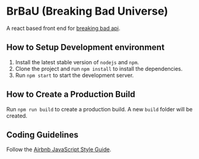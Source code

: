 # BrBaU (Breaking Bad Universe)

A react based front end for [breaking bad api](https://www.breakingbadapi.com/).


## How to Setup Development environment

1. Install the latest stable version of `nodejs` and `npm`. 
2. Clone the project and run `npm install` to install the dependencies.
3. Run `npm start` to start the development server.


## How to Create a Production Build

Run `npm run build` to create a production build. A new `build` folder will be created.


## Coding Guidelines

Follow the [Airbnb JavaScript Style Guide](https://github.com/airbnb/javascript).
